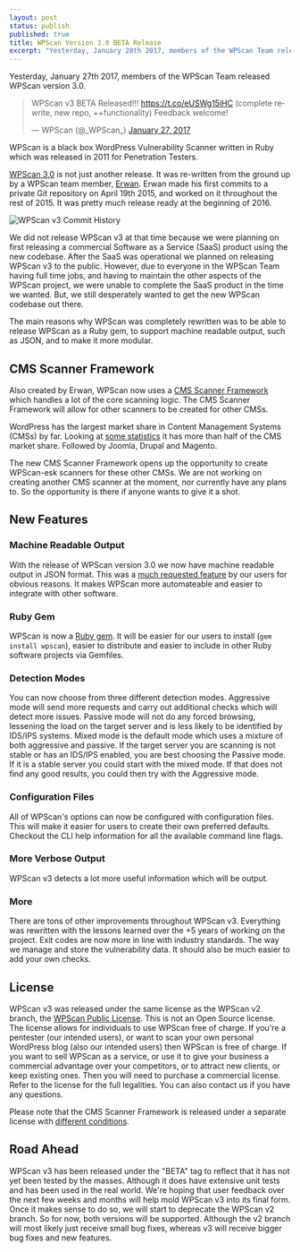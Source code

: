 ```yaml
---
layout: post
status: publish
published: true
title: WPScan Version 3.0 BETA Release
excerpt: "Yesterday, January 28th 2017, members of the WPScan Team released WPScan version 3.0. WPScan is a black box WordPress Vulnerability Scanner written in Ruby which was released in 2011 for Penetration Testers. WPScan 3.0 is not just another release. It was re-written from the ground up by a WPScan team member, Erwan."
---
```


Yesterday, January 27th 2017, members of the WPScan Team released WPScan version 3.0.

<blockquote class="twitter-tweet" data-lang="en"><p lang="en" dir="ltr">WPScan v3 BETA Released!!! <a href="https://t.co/eUSWg15iHC">https://t.co/eUSWg15iHC</a> (complete rewrite, new repo, ++functionality) Feedback welcome!</p>&mdash; WPScan (@_WPScan_) <a href="https://twitter.com/_WPScan_/status/824996933391499266">January 27, 2017</a></blockquote>
<script async src="//platform.twitter.com/widgets.js" charset="utf-8"></script>

WPScan is a black box WordPress Vulnerability Scanner written in Ruby which was released in 2011 for Penetration Testers.

[WPScan 3.0](https://github.com/wpscanteam/wpscan-v3/) is not just another release. It was re-written from the ground up by a WPScan team member, [Erwan](https://twitter.com/erwan_lr). Erwan made his first commits to a private Git repository on April 19th 2015, and worked on it throughout the rest of 2015. It was pretty much release ready at the beginning of 2016.

![WPScan v3 Commit History](http://i.imgur.com/z6HDPiM.png)

We did not release WPScan v3 at that time because we were planning on first releasing a commercial Software as a Service (SaaS) product using the new codebase. After the SaaS was operational we planned on releasing WPScan v3 to the public. However, due to everyone in the WPScan Team  having full time jobs, and having to maintain the other aspects of the WPScan project, we were unable to complete the SaaS product in the time we wanted. But, we still desperately wanted to get the new WPScan codebase out there.

The main reasons why WPScan was completely rewritten was to be able to release WPScan as a Ruby gem, to support machine readable output, such as JSON, and to make it more modular.

## CMS Scanner Framework

Also created by Erwan, WPScan now uses a [CMS Scanner Framework](https://github.com/wpscanteam/CMSScanner) which handles a lot of the core scanning logic. The CMS Scanner Framework will allow for other scanners to be created for other CMSs.

WordPress has the largest market share in Content Management Systems (CMSs) by far. Looking at [some statistics](https://w3techs.com/technologies/history_overview/content_management) it has more than half of the CMS market share. Followed by Joomla, Drupal and Magento.

The new CMS Scanner Framework opens up the opportunity to create WPScan-esk scanners for these other CMSs. We are not working on creating another CMS scanner at the moment, nor currently have any plans to. So the opportunity is there if anyone wants to give it a shot.

## New Features

### Machine Readable Output

With the release of WPScan version 3.0 we now have machine readable output in JSON format. This was a [much requested feature](https://github.com/wpscanteam/wpscan/issues/198) by our users for obvious reasons. It makes WPScan more automateable and easier to integrate with other software.

### Ruby Gem

WPScan is now a [Ruby gem](https://rubygems.org/gems/wpscan). It will be easier for our users to install (`gem install wpscan`), easier to distribute and easier to include in other Ruby software projects via Gemfiles.

### Detection Modes

You can now choose from three different detection modes. Aggressive mode will send more requests and carry out additional checks which will detect more issues. Passive mode will not do any forced browsing, lessening the load on the target server and is less likely to be identified by IDS/IPS systems. Mixed mode is the default mode which uses a mixture of both aggressive and passive. If the target server you are scanning is not stable or has an IDS/IPS enabled, you are best choosing the Passive mode. If it is a stable server you could start with the mixed mode. If that does not find any good results, you could then try with the Aggressive mode.

### Configuration Files

All of WPScan's options can now be configured with configuration files. This will make it easier for users to create their own preferred defaults. Checkout the CLI help information for all the available command line flags.

### More Verbose Output

WPScan v3 detects a lot more useful information which will be output.

### More

There are tons of other improvements throughout WPScan v3. Everything was rewritten with the lessons learned over the +5 years of working on the project. Exit codes are now more in line with industry standards. The way we manage and store the vulnerability data. It should also be much easier to add your own checks.

## License

WPScan v3 was released under the same license as the WPScan v2 branch, the [WPScan Public License](https://github.com/wpscanteam/wpscan-v3/blob/master/LICENSE). This is not an Open Source license. The license allows for individuals to use WPScan free of charge. If you're a pentester (our intended users), or want to scan your own personal WordPress blog (also our intended users) then WPScan is free of charge. If you want to sell WPScan as a service, or use it to give your business a commercial advantage over your competitors, or to attract new clients, or keep existing ones. Then you will need to purchase a commercial license. Refer to the license for the full legalities. You can also contact us if you have any questions.

Please note that the CMS Scanner Framework is released under a separate license with [different conditions](https://github.com/wpscanteam/CMSScanner/blob/master/LICENSE).

## Road Ahead

WPScan v3 has been released under the "BETA" tag to reflect that it has not yet been tested by the masses. Although it does have extensive unit tests and has been used in the real world. We're hoping that user feedback over the next few weeks and months will help mold WPScan v3 into its final form. Once it makes sense to do so, we will start to deprecate the WPScan v2 branch. So for now, both versions will be supported. Although the v2 branch will most likely just receive small bug fixes, whereas v3 will receive bigger bug fixes and new features.
